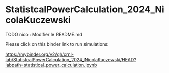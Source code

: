 # StatistcalPowerCalculation_2024_NicolaKuczewski



TODO nico : Modifier le README.md

Please click on this binder link to run simulations:


https://mybinder.org/v2/gh/crnl-lab/StatistcalPowerCalculation_2024_NicolaKuczewski/HEAD?labpath=statistical_power_calculation.ipynb